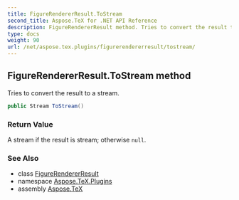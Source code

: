 ```yaml
---
title: FigureRendererResult.ToStream
second_title: Aspose.TeX for .NET API Reference
description: FigureRendererResult method. Tries to convert the result to a stream
type: docs
weight: 90
url: /net/aspose.tex.plugins/figurerendererresult/tostream/
---
```

## FigureRendererResult.ToStream method

Tries to convert the result to a stream.

```csharp
public Stream ToStream()
```

### Return Value

A stream if the result is stream; otherwise `null`.

### See Also

* class [FigureRendererResult](../)
* namespace [Aspose.TeX.Plugins](../../figurerendererresult/)
* assembly [Aspose.TeX](../../../)


